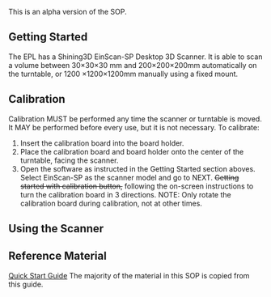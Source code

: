 This is an alpha version of the SOP.


## Getting Started

The EPL has a Shining3D EinScan-SP Desktop 3D Scanner. It is able to scan a volume between 30×30×30 mm and 200×200×200mm automatically on the turntable, or 1200 ×1200×1200mm manually using a fixed mount.
  
## Calibration

Calibration MUST be performed any time the scanner or turntable is moved. It MAY be performed before every use, but it is not necessary. To calibrate:
1. Insert the calibration board into the board holder.
2. Place the calibration board and board holder onto the center of the turntable, facing the scanner.
3. Open the software as instructed in the Getting Started section aboves. Select EinScan-SP as the scanner model and go to NEXT. ~~Getting started with calibration button,~~ following the on-screen instructions to turn the calibration board in 3 directions. 
NOTE: Only rotate the calibration board during calibration, not at other times.




## Using the Scanner
  

  
## Reference Material

[Quick Start Guide](https://www.filepicker.io/api/file/bdUjgsOBTEaa70QNEqni?signature=c19076a0cb76e614fd86e4a0a32de38cfe18fc3e352321755a03af41beb3a35a&policy=eyJoYW5kbGUiOiJiZFVqZ3NPQlRFYWE3MFFORXFuaSIsImV4cGlyeSI6MTU0Mjc2MTU3NH0= "Getting Started with EinScan-SP") The majority of the material in this SOP is copied from this guide.
